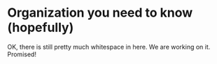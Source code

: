 # Organization you need to know (hopefully)
OK, there is still pretty much whitespace in here. We are working on it. Promised!
